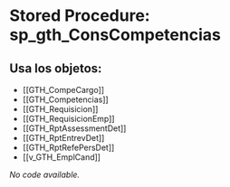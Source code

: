 # Stored Procedure: sp_gth_ConsCompetencias

## Usa los objetos:
- [[GTH_CompeCargo]]
- [[GTH_Competencias]]
- [[GTH_Requisicion]]
- [[GTH_RequisicionEmp]]
- [[GTH_RptAssessmentDet]]
- [[GTH_RptEntrevDet]]
- [[GTH_RptRefePersDet]]
- [[v_GTH_EmplCand]]

*No code available.*

